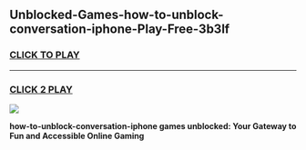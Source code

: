 
## Unblocked-Games-how-to-unblock-conversation-iphone-Play-Free-3b3lf
<h3>
<a href="https://premium76.site?title=how-to-unblock-conversation-iphone&ref=21A">CLICK TO PLAY</a></h3>
<hr>

<h3>
<a href="https://premium76.site?title=how-to-unblock-conversation-iphone&ref=21A">CLICK 2 PLAY</a>
  
</h3>

<a href="https://premium76.site?title=how-to-unblock-conversation-iphone&ref=21A"><img src="https://clearcache.store/games.png"></a>


**how-to-unblock-conversation-iphone games unblocked: Your Gateway to Fun and Accessible Online Gaming**
